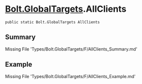 # [Bolt.GlobalTargets](Types/Bolt.GlobalTargets.md).AllClients
`public static Bolt.GlobalTargets AllClients`
## Summary
Missing File 'Types/Bolt.GlobalTargets/F/AllClients_Summary.md'
## Example
Missing File 'Types/Bolt.GlobalTargets/F/AllClients_Example.md'
